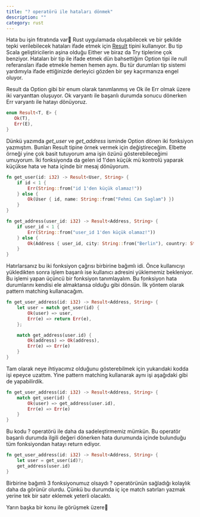 ```yaml
---
title: "? operatörü ile hataları dönmek"
description: ""
category: rust
---
```

Hata bu işin fıtratında var🙂 Rust uygulamada oluşabilecek ve bir şekilde tepki verilebilecek hataları ifade etmek için [Result](https://doc.rust-lang.org/std/result/index.html) tipini kullanıyor. Bu tip Scala geliştiricilerin aşina olduğu Either ve biraz da Try tiplerine çok benziyor. Hataları bir tip ile ifade etmek dün bahsettiğim Option tipi ile null referansları ifade etmekle hemen hemen aynı. Bu tür durumları tip sistemi yardımıyla ifade ettiğinizde derleyici gözden bir şey kaçırmanıza engel oluyor.

Result da Option gibi bir enum olarak tanımlanmış ve Ok ile Err olmak üzere iki varyanttan oluşuyor. Ok varyantı ile başarılı durumda sonucu dönerken Err varyantı ile hatayı dönüyoruz.

```rust
enum Result<T, E> {
   Ok(T),
   Err(E),
}
```

Dünkü yazımda *get_user* ve *get_address* isminde Option dönen iki fonksiyon yazmıştım. Bunları Result tipine örnek vermek için değiştireceğim. Elbette örneği yine çok basit tutuyorum ama işin özünü gösterebileceğimi umuyorum. İki fonksiyonda da gelen id 1'den küçük mü kontrolü yaparak küçükse hata ve hata içinde bir mesaj dönüyorum.

```rust
fn get_user(id: i32) -> Result<User, String> {
    if id < 1 {
        Err(String::from("id 1'den küçük olamaz!"))
    } else {
        Ok(User { id, name: String::from("Fehmi Can Saglam") })
    }
}

fn get_address(user_id: i32) -> Result<Address, String> {
    if user_id < 1 {
        Err(String::from("user_id 1'den küçük olamaz!"))
    } else {
        Ok(Address { user_id, city: String::from("Berlin"), country: String::from("Almanya") })
    }
}
```

Hatırlarsanız bu iki fonksiyon çağrısı birbirine bağımlı idi. Önce kullanıcıyı yükledikten sonra işlem başarılı ise kullanıcı adresini yüklememiz bekleniyor. Bu işlemi yapan üçüncü bir fonksiyon tanımlayalım. Bu fonksiyon hata durumlarını kendisi ele almaktansa olduğu gibi dönsün. İlk yöntem olarak pattern matching kullanacağım.

```rust
fn get_user_address(id: i32) -> Result<Address, String> {
    let user = match get_user(id) {
        Ok(user) => user,
        Err(e) => return Err(e),
    };

    match get_address(user.id) {
        Ok(address) => Ok(address),
        Err(e) => Err(e)
    }
}
```

Tam olarak neye ihtiyacımız olduğunu gösterebilmek için yukarıdaki kodda işi epeyce uzattım. Yine pattern matching kullanarak aynı işi aşağıdaki gibi de yapabilirdik.

```rust
fn get_user_address(id: i32) -> Result<Address, String> {
    match get_user(id) {
        Ok(user) => get_address(user.id),
        Err(e) => Err(e)
    }
}
```

Bu kodu ? operatörü ile daha da sadeleştirmemiz mümkün. Bu operatör başarılı durumda ilgili değeri dönerken hata durumunda içinde bulunduğu tüm fonksiyondan hatayı return ediyor.

```rust
fn get_user_address(id: i32) -> Result<Address, String> {
    let user = get_user(id)?;
    get_address(user.id)
}
```

Birbirine bağımlı 3 fonksiyonumuz olsaydı ? operatörünün sağladığı kolaylık daha da görünür olurdu. Çünkü bu durumda iç içe match satırları yazmak yerine tek bir satır eklemek yeterli olacaktı.

Yarın başka bir konu ile görüşmek üzere👋




